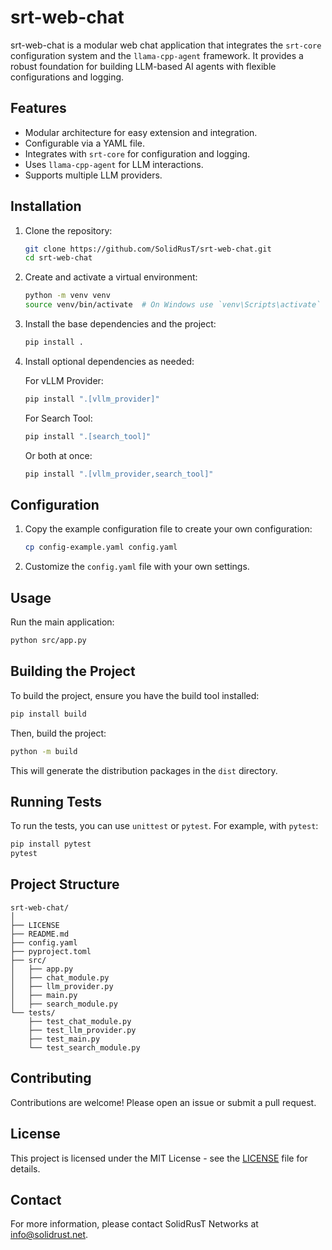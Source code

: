 # srt-web-chat

srt-web-chat is a modular web chat application that integrates the `srt-core` configuration system and the `llama-cpp-agent` framework. It provides a robust foundation for building LLM-based AI agents with flexible configurations and logging.

## Features

- Modular architecture for easy extension and integration.
- Configurable via a YAML file.
- Integrates with `srt-core` for configuration and logging.
- Uses `llama-cpp-agent` for LLM interactions.
- Supports multiple LLM providers.

## Installation

1. Clone the repository:

   ```bash
   git clone https://github.com/SolidRusT/srt-web-chat.git
   cd srt-web-chat
   ```

2. Create and activate a virtual environment:

   ```bash
   python -m venv venv
   source venv/bin/activate  # On Windows use `venv\Scripts\activate`
   ```

3. Install the base dependencies and the project:

   ```bash
   pip install .
   ```

4. Install optional dependencies as needed:

   For vLLM Provider:

   ```bash
   pip install ".[vllm_provider]"
   ```

   For Search Tool:

   ```bash
   pip install ".[search_tool]"
   ```

   Or both at once:

   ```bash
   pip install ".[vllm_provider,search_tool]"
   ```

## Configuration

1. Copy the example configuration file to create your own configuration:

   ```bash
   cp config-example.yaml config.yaml
   ```

2. Customize the `config.yaml` file with your own settings.

## Usage

Run the main application:

```bash
python src/app.py
```

## Building the Project

To build the project, ensure you have the build tool installed:

```bash
pip install build
```

Then, build the project:

```bash
python -m build
```

This will generate the distribution packages in the `dist` directory.

## Running Tests

To run the tests, you can use `unittest` or `pytest`. For example, with `pytest`:

```bash
pip install pytest
pytest
```

## Project Structure

```plaintext
srt-web-chat/
│
├── LICENSE
├── README.md
├── config.yaml
├── pyproject.toml
├── src/
│   ├── app.py
│   ├── chat_module.py
│   ├── llm_provider.py
│   ├── main.py
│   ├── search_module.py
└── tests/
    ├── test_chat_module.py
    ├── test_llm_provider.py
    ├── test_main.py
    └── test_search_module.py
```

## Contributing

Contributions are welcome! Please open an issue or submit a pull request.

## License

This project is licensed under the MIT License - see the [LICENSE](LICENSE) file for details.

## Contact

For more information, please contact SolidRusT Networks at [info@solidrust.net](mailto:info@solidrust.net).
